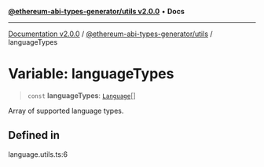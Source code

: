 [**@ethereum-abi-types-generator/utils v2.0.0**](../README.md) • **Docs**

***

[Documentation v2.0.0](../../../packages.md) / [@ethereum-abi-types-generator/utils](../README.md) / languageTypes

# Variable: languageTypes

> `const` **languageTypes**: [`Language`](../../types/type-aliases/Language.md)[]

Array of supported language types.

## Defined in

language.utils.ts:6
